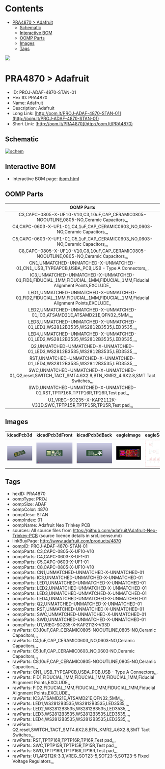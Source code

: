 



Contents
========

* [PRA4870 > Adafruit](#pra4870--adafruit)
	* [Schematic](#schematic)
	* [Interactive BOM](#interactive-bom)
	* [OOMP Parts](#oomp-parts)
	* [Images](#images)
	* [Tags](#tags)
  
![][im]
# PRA4870 > Adafruit

- ID: PROJ-ADAF-4870-STAN-01
- Hex ID: PRA4870
- Name: Adafruit
- Description: Adafruit
- Long Link: [http://oom.lt/PROJ-ADAF-4870-STAN-01](http://oom.lt/PROJ-ADAF-4870-STAN-01)
- Short Link: [http://oom.lt/PRA4870](http://oom.lt/PRA4870)

## Schematic
  
[![schem](eagleSchemImage.png)](eagleSchemImage.png)
## Interactive BOM

- Interactive BOM page: [ibom.html](https://htmlpreview.github.io/?https://github.com/oomlout/oomlout_OOMP_projects/blob/main/PROJ-ADAF-4870-STAN-01/kicad/bom/ibom.html)

## OOMP Parts
  

|OOMP Parts|
| :---: |
|C3,CAPC-0805-X-UF10-V10,C3,10uF,CAP_CERAMIC0805-NOOUTLINE,0805-NO,Ceramic Capacitors,,,|
|C4,CAPC-0603-X-UF1-01,C4,1uF,CAP_CERAMIC0603_NO,0603-NO,Ceramic Capacitors,,,|
|C5,CAPC-0603-X-UF1-01,C5,1uF,CAP_CERAMIC0603_NO,0603-NO,Ceramic Capacitors,,,|
|C8,CAPC-0805-X-UF10-V10,C8,10uF,CAP_CERAMIC0805-NOOUTLINE,0805-NO,Ceramic Capacitors,,,|
|CN1,UNMATCHED-UNMATCHED-X-UNMATCHED-01,CN1,,USB_TYPEAPCB,USBA_PCB,USB - Type A Connectors,,,|
|IC3,UNMATCHED-UNMATCHED-X-UNMATCHED-01,FID1,FIDUCIAL_1MM,FIDUCIAL_1MM,FIDUCIAL_1MM,Fiducial Alignment Points,EXCLUDE,,|
|LED1,UNMATCHED-UNMATCHED-X-UNMATCHED-01,FID2,FIDUCIAL_1MM,FIDUCIAL_1MM,FIDUCIAL_1MM,Fiducial Alignment Points,EXCLUDE,,|
|LED2,UNMATCHED-UNMATCHED-X-UNMATCHED-01,IC3,ATSAMD21E,ATSAMD21E,QFN32_5MM,,,,|
|LED3,UNMATCHED-UNMATCHED-X-UNMATCHED-01,LED1,WS2812B3535,WS2812B3535,LED3535,,,,|
|LED4,UNMATCHED-UNMATCHED-X-UNMATCHED-01,LED2,WS2812B3535,WS2812B3535,LED3535,,,,|
|Q2,UNMATCHED-UNMATCHED-X-UNMATCHED-01,LED3,WS2812B3535,WS2812B3535,LED3535,,,,|
|RST,UNMATCHED-UNMATCHED-X-UNMATCHED-01,LED4,WS2812B3535,WS2812B3535,LED3535,,,,|
|SWC,UNMATCHED-UNMATCHED-X-UNMATCHED-01,Q2,reset,SWITCH_TACT_SMT4.6X2.8,BTN_KMR2_4.6X2.8,SMT Tact Switches,,,|
|SWD,UNMATCHED-UNMATCHED-X-UNMATCHED-01,RST,TPTP16R,TPTP16R,TP16R,Test pad,,,|
|U1,VREG-SO235-X-KAP2112K-V33D,SWC,TPTP15R,TPTP15R,TP15R,Test pad,,,|

## Images
  
  

|kicadPcb3d|kicadPcb3dFront|kicadPcb3dBack|eagleImage|eagleSchemImage|
| :---: | :---: | :---: | :---: | :---: |
|[![kicadPcb3d](kicadPcb3d_140.png)](kicadPcb3d.png)|[![kicadPcb3dFront](kicadPcb3dFront_140.png)](kicadPcb3dFront.png)|[![kicadPcb3dBack](kicadPcb3dBack_140.png)](kicadPcb3dBack.png)|[![eagleImage](eagleImage_140.png)](eagleImage.png)|[![eagleSchemImage](eagleSchemImage_140.png)](eagleSchemImage.png)|

## Tags

- hexID: PRA4870
- oompType: PROJ
- oompSize: ADAF
- oompColor: 4870
- oompDesc: STAN
- oompIndex: 01
- oompName: Adafruit Neo Trinkey PCB
- sources: All source files from https://github.com/adafruit/Adafruit-Neo-Trinkey-PCB (source licence details in srcLicense.md)
- linkBuyPage: http://www.adafruit.com/products/4870
- oompID: PROJ-ADAF-4870-STAN-01
- oompParts: C3,CAPC-0805-X-UF10-V10
- oompParts: C4,CAPC-0603-X-UF1-01
- oompParts: C5,CAPC-0603-X-UF1-01
- oompParts: C8,CAPC-0805-X-UF10-V10
- oompParts: CN1,UNMATCHED-UNMATCHED-X-UNMATCHED-01
- oompParts: IC3,UNMATCHED-UNMATCHED-X-UNMATCHED-01
- oompParts: LED1,UNMATCHED-UNMATCHED-X-UNMATCHED-01
- oompParts: LED2,UNMATCHED-UNMATCHED-X-UNMATCHED-01
- oompParts: LED3,UNMATCHED-UNMATCHED-X-UNMATCHED-01
- oompParts: LED4,UNMATCHED-UNMATCHED-X-UNMATCHED-01
- oompParts: Q2,UNMATCHED-UNMATCHED-X-UNMATCHED-01
- oompParts: RST,UNMATCHED-UNMATCHED-X-UNMATCHED-01
- oompParts: SWC,UNMATCHED-UNMATCHED-X-UNMATCHED-01
- oompParts: SWD,UNMATCHED-UNMATCHED-X-UNMATCHED-01
- oompParts: U1,VREG-SO235-X-KAP2112K-V33D
- rawParts: C3,10uF,CAP_CERAMIC0805-NOOUTLINE,0805-NO,Ceramic Capacitors,,,
- rawParts: C4,1uF,CAP_CERAMIC0603_NO,0603-NO,Ceramic Capacitors,,,
- rawParts: C5,1uF,CAP_CERAMIC0603_NO,0603-NO,Ceramic Capacitors,,,
- rawParts: C8,10uF,CAP_CERAMIC0805-NOOUTLINE,0805-NO,Ceramic Capacitors,,,
- rawParts: CN1,,USB_TYPEAPCB,USBA_PCB,USB - Type A Connectors,,,
- rawParts: FID1,FIDUCIAL_1MM,FIDUCIAL_1MM,FIDUCIAL_1MM,Fiducial Alignment Points,EXCLUDE,,
- rawParts: FID2,FIDUCIAL_1MM,FIDUCIAL_1MM,FIDUCIAL_1MM,Fiducial Alignment Points,EXCLUDE,,
- rawParts: IC3,ATSAMD21E,ATSAMD21E,QFN32_5MM,,,,
- rawParts: LED1,WS2812B3535,WS2812B3535,LED3535,,,,
- rawParts: LED2,WS2812B3535,WS2812B3535,LED3535,,,,
- rawParts: LED3,WS2812B3535,WS2812B3535,LED3535,,,,
- rawParts: LED4,WS2812B3535,WS2812B3535,LED3535,,,,
- rawParts: Q2,reset,SWITCH_TACT_SMT4.6X2.8,BTN_KMR2_4.6X2.8,SMT Tact Switches,,,
- rawParts: RST,TPTP16R,TPTP16R,TP16R,Test pad,,,
- rawParts: SWC,TPTP15R,TPTP15R,TP15R,Test pad,,,
- rawParts: SWD,TPTP16R,TPTP16R,TP16R,Test pad,,,
- rawParts: U1,AP2112K-3.3,VREG_SOT23-5,SOT23-5,SOT23-5 Fixed Voltage Regulators,,,



[im]: kicadPcb3d_450.png
